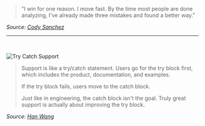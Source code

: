 > "I win for one reason. I move fast. By the time most people are done analyzing, I've already made three mistakes and found a better way."

_Source: [Cody Sanchez](https://www.linkedin.com/posts/codiesanchez_the-greatest-muscle-you-build-is-urgency-activity-7255201500384104448-gLXi?utm_source=share&utm_medium=member_desktop)_

---

<br/>

![Try Catch Support](https://github.com/user-attachments/assets/059ed269-99ee-410c-8dfe-1d36e7c0a0c0)

> Support is like a try/catch statement. Users go for the try block first, which includes the product, documentation, and examples.
>
> If the try block fails, users move to the catch block.
>
> Just like in engineering, the catch block isn't the goal. Truly great support is actually about improving the try block.

_Source: [Han Wang](https://www.linkedin.com/posts/handotdev_one-of-zeno-rocha-posts-changed-my-perspective-activity-7203787826688135171-jt7p/)_
